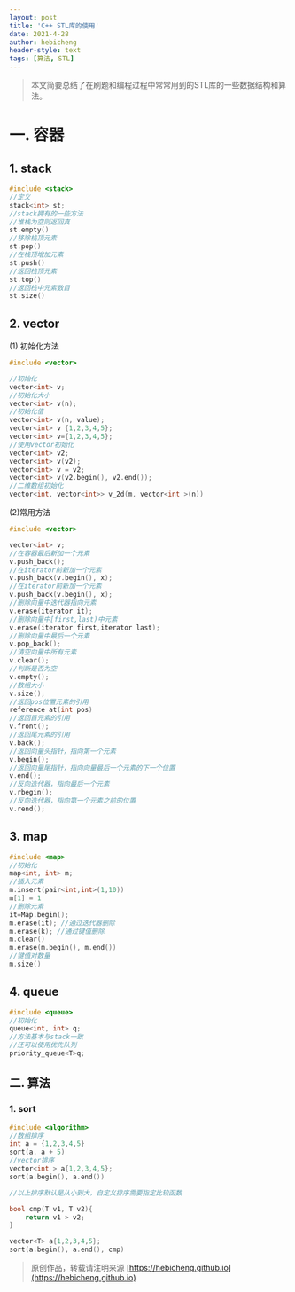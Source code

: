 ```yaml
---
layout: post
title: 'C++ STL库的使用'
date: 2021-4-28
author: hebicheng
header-style: text 
tags: [算法, STL]
---
```


> 本文简要总结了在刷题和编程过程中常常用到的STL库的一些数据结构和算法。

# 一.  容器
## 1. stack
```c++
#include <stack>
//定义
stack<int> st;
//stack拥有的一些方法
//堆栈为空则返回真
st.empty() 
//移除栈顶元素
st.pop() 
//在栈顶增加元素
st.push() 
//返回栈顶元素
st.top() 
//返回栈中元素数目
st.size() 
```
## 2. vector
(1) 初始化方法

```c++
#include <vector>

//初始化
vector<int> v;
//初始化大小
vector<int> v(n);
//初始化值
vector<int> v(n, value);
vector<int> v {1,2,3,4,5};
vector<int> v={1,2,3,4,5};
//使用vector初始化
vector<int> v2;
vector<int> v(v2);
vector<int> v = v2;
vector<int> v(v2.begin(), v2.end());
//二维数组初始化
vector<int, vector<int>> v_2d(m, vector<int >(n))

```
(2)常用方法

```c++
#include <vector>

vector<int> v;
//在容器最后新加一个元素
v.push_back();
//在iterator前新加一个元素
v.push_back(v.begin(), x);
//在iterator前新加一个元素
v.push_back(v.begin(), x);
//删除向量中迭代器指向元素
v.erase(iterator it);
//删除向量中[first,last)中元素
v.erase(iterator first,iterator last);
//删除向量中最后一个元素
v.pop_back();
//清空向量中所有元素
v.clear();
//判断是否为空
v.empty();
//数组大小
v.size();
//返回pos位置元素的引用
reference at(int pos) 
//返回首元素的引用
v.front();
//返回尾元素的引用
v.back();
//返回向量头指针，指向第一个元素
v.begin();
//返回向量尾指针，指向向量最后一个元素的下一个位置
v.end();
//反向迭代器，指向最后一个元素
v.rbegin();
//反向迭代器，指向第一个元素之前的位置
v.rend();

```

## 3. map
```c++
#include <map>
//初始化
map<int, int> m;
//插入元素
m.insert(pair<int,int>(1,10))
m[1] = 1
//删除元素
it=Map.begin();  
m.erase(it); //通过迭代器删除 
m.erase(k); //通过键值删除
m.clear()
m.erase(m.begin(), m.end())
//键值对数量
m.size()
```

## 4. queue
```c++
#include <queue>
//初始化
queue<int, int> q;
//方法基本与stack一致
//还可以使用优先队列
priority_queue<T>q;
```

## 二. 算法
### 1. sort
```c++
#include <algorithm>
//数组排序
int a = {1,2,3,4,5}
sort(a, a + 5)
//vector排序
vector<int > a{1,2,3,4,5};
sort(a.begin(), a.end())

//以上排序默认是从小到大，自定义排序需要指定比较函数

bool cmp(T v1, T v2){
    return v1 > v2;
}

vector<T> a{1,2,3,4,5};
sort(a.begin(), a.end(), cmp)
```
> 原创作品，转载请注明来源 [https://hebicheng.github.io](https://hebicheng.github.io)